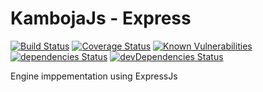 # KambojaJs - Express
[![Build Status](https://travis-ci.org/kambojajs/kamboja-express.svg?branch=master)](https://travis-ci.org/kambojajs/kamboja-express)
[![Coverage Status](https://coveralls.io/repos/github/kambojajs/kamboja-express/badge.svg?branch=master)](https://coveralls.io/github/kambojajs/kamboja-express?branch=master)
[![Known Vulnerabilities](https://snyk.io/test/github/kambojajs/kamboja-express/badge.svg)](https://snyk.io/test/github/kambojajs/kamboja-express)
[![dependencies Status](https://david-dm.org/kambojajs/kamboja-express/status.svg)](https://david-dm.org/kambojajs/kamboja-express)
[![devDependencies Status](https://david-dm.org/kambojajs/kamboja-express/dev-status.svg)](https://david-dm.org/kambojajs/kamboja-express?type=dev)

Engine imppementation using ExpressJs